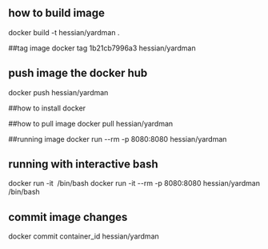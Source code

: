 ## how to build image
docker build -t hessian/yardman .

##tag image
docker tag 1b21cb7996a3  hessian/yardman

## push image the docker hub
docker push hessian/yardman



##how to install docker


##how to pull image
docker pull hessian/yardman

##running image
docker run --rm -p 8080:8080 hessian/yardman

## running with interactive bash
 docker run -it <image> /bin/bash
docker run -it --rm -p 8080:8080 hessian/yardman /bin/bash
## commit image changes
docker commit container_id hessian/yardman
